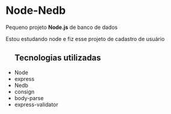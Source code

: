 <h1>Node-Nedb</h1>

<div>
  <p>Pequeno projeto <strong>Node.js</strong> de banco de dados</p>
  <P>Estou estudando node e fiz esse projeto de cadastro de usuário</p>
   
  
  <ul>
    <h2>Tecnologias utilizadas</h2>
    <li>Node</li>
    <li>express</li>
    <li>Nedb</li>
    <li>consign</li>
    <li>body-parse</li>
    <li>express-validator</li>
  </ul>
</div>
